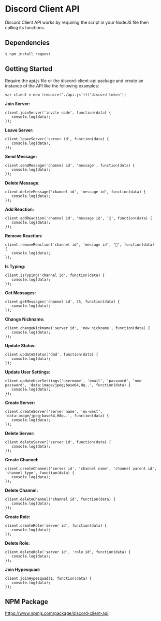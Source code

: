 # Discord Client API
Discord Client API works by requiring the script in your NodeJS file then calling its functions.

## Dependencies
```
$ npm install request
```

## Getting Started
Require the api.js file or the discord-client-api package and create an instance of the API like the following examples:

```JS
var client = new (require('./api.js'))('discord token');
```

**Join Server:**
```JS
client.joinServer('invite code', function(data) {
   console.log(data);
});
```

**Leave Server:**
```JS
client.leaveServer('server id', function(data) {
   console.log(data);
});
```

**Send Message:**
```JS
client.sendMessage('channel id', 'message', function(data) {
   console.log(data);
});
```

**Delete Message:**
```JS
client.deleteMessage('channel id', 'message id', function(data) {
   console.log(data);
});
```

**Add Reaction:**
```JS
client.addReaction('channel id', 'message id', '🐢', function(data) {
   console.log(data);
});
```

**Remove Reaction:**
```JS
client.removeReaction('channel id', 'message id', '🐢', function(data) {
   console.log(data);
});
```

**Is Typing:**
```JS
client.isTyping('channel id', function(data) {
   console.log(data);
});
```

**Get Messages:**
```JS
client.getMessages('channel id', 25, function(data) {
   console.log(data);
});
```

**Change Nickname:**
```JS
client.changeNickname('server id', 'new nickname', function(data) {
   console.log(data);
});
```

**Update Status:**
```JS
client.updateStatus('dnd', function(data) {
   console.log(data);
});
```

**Update User Settings:**
```JS
client.updateUserSettings('username', 'email', 'password', 'new password', 'data:image/jpeg;base64,Hq..', function(data) {
   console.log(data);
});
```

**Create Server:**
```JS
client.createServer('server name', 'eu-west', 'data:image/jpeg;base64,H8q..', function(data) {
   console.log(data);
});
```

**Delete Server:**
```JS
client.deleteServer('server id', function(data) {
   console.log(data);
});
```

**Create Channel:**
```JS
client.createChannel('server id', 'channel name', 'channel parent id', 'channel type', function(data) {
   console.log(data);
});
```

**Delete Channel:**
```JS
client.deleteChannel('channel id', function(data) {
   console.log(data);
});
```

**Create Role:**
```JS
client.createRole('server id', function(data) {
   console.log(data);
});
```

**Delete Role:**
```JS
client.deleteRole('server id', 'role id', function(data) {
   console.log(data);
});
```

**Join Hypesquad:**
```JS
client.joinHypesquad(1, function(data) {
   console.log(data);
});
```

## NPM Package
https://www.npmjs.com/package/discord-client-api
